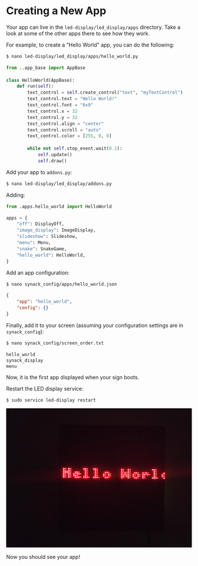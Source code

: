 # Creating a New App

Your app can live in the `led-display/led_display/apps` directory. Take a look at some of the other apps there to see how they work.

For example, to create a "Hello World" app, you can do the following:

```bash
$ nano led-display/led_display/apps/hello_world.py
```

```python
from ..app_base import AppBase

class HelloWorld(AppBase):
    def run(self):
        text_control = self.create_control("text", "myTextControl")
        text_control.text = "Hello World!"
        text_control.font = "6x9"
        text_control.x = 32
        text_control.y = 32
        text_control.align = "center"
        text_control.scroll = "auto"
        text_control.color = [255, 0, 0]

        while not self.stop_event.wait(0.1):
            self.update()
            self.draw()
```

Add your app to `addons.py`:

```bash
$ nano led-display/led_display/addons.py
```

Adding:
```python
from .apps.hello_world import HelloWorld
```

```python
apps = {
    "off": DisplayOff,
    "image_display": ImageDisplay,
    "slideshow": Slideshow,
    "menu": Menu,
    "snake": SnakeGame,
    "hello_world": HelloWorld,
}
```

Add an app configuration:

```bash
$ nano synack_config/apps/hello_world.json
```

```json
{
    "app": "hello_world",
    "config": {}
}
```

Finally, add it to your screen (assuming your configuration settings are in `synack_config`):

```bash
$ nano synack_config/screen_order.txt
```

```
hello_world
synack_display
menu
```

Now, it is the first app displayed when your sign boots.

Restart the LED display service:

```bash
$ sudo service led-display restart
```

![New App](new_app.jpg)

Now you should see your app!

